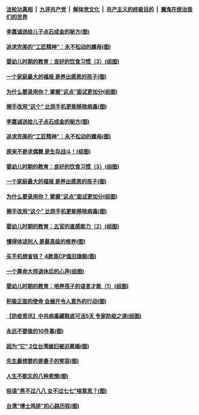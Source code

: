 ####  [法轮功真相](../../../../basic/blob/master/README.md?t=04192230) &nbsp;|&nbsp; [九评共产党](../../../../9ping.md/blob/master/README.md?t=04192230) &nbsp;|&nbsp; [解体党文化](../../../../jtdwh.md/blob/master/README.md?t=04192230)  &nbsp;|&nbsp; [共产主义的终极目的](../../../../gczydzjmd.md/blob/master/README.md?t=04192230) &nbsp;|&nbsp; [魔鬼在统治我们的世界](../../../../mgztzwmdsj.md/blob/master/README.md?t=04192230) 

#### [李嘉诚送给儿子点石成金的秘方(图)](../pages/p8/929765.md?t=04192230) 

#### [追求完美的“工匠精神”：永不松动的螺母(图)](../pages/p8/929845.md?t=04192230) 

#### [婴幼儿时期的教育：良好的饮食习惯（3）(组图)](../pages/p8/930215.md?t=04192230) 

#### [一个家庭最大的福报 是养出感恩的孩子(图)](../pages/p8/929833.md?t=04192230) 

#### [为什么要录用你？ 掌握“这点”面试更加分(组图)](../pages/p8/930206.md?t=04192230) 

#### [擦手改用“这个” 比烘手机更能移除病毒(图)](../pages/p8/930213.md?t=04192230) 

#### [李嘉诚送给儿子点石成金的秘方(图)](../pages/p8/929765.md?t=04192230) 

#### [追求完美的“工匠精神”：永不松动的螺母(图)](../pages/p8/929845.md?t=04192230) 

#### [原来不是求偶舞 是生存战斗！(组图)](../pages/p8/930269.md?t=04192230) 

#### [婴幼儿时期的教育：良好的饮食习惯（3）(组图)](../pages/p8/930215.md?t=04192230) 

#### [一个家庭最大的福报 是养出感恩的孩子(图)](../pages/p8/929833.md?t=04192230) 

#### [为什么要录用你？ 掌握“这点”面试更加分(组图)](../pages/p8/930206.md?t=04192230) 

#### [擦手改用“这个” 比烘手机更能移除病毒(图)](../pages/p8/930213.md?t=04192230) 

#### [婴幼儿时期的教育：五官的直感能力（2）(组图)](../pages/p8/930094.md?t=04192230) 

#### [懂得体谅别人 是最高级的修养(图)](../pages/p8/930050.md?t=04192230) 

#### [买手机想省钱？ 4款高CP值旧旗舰(图)](../pages/p8/930111.md?t=04192230) 

#### [一个算命大师退休后的心声(组图)](../pages/p8/930127.md?t=04192230) 

#### [婴幼儿时期的教育：培养孩子的语言才能（1）(组图)](../pages/p8/930058.md?t=04192230) 

#### [积极正面的使命 会展开令人意外的行动(图)](../pages/p8/929991.md?t=04192230) 

#### [【防疫资讯】中共病毒藏鞋底可活5天 专家防疫之道(组图)](../pages/p8/929826.md?t=04192230) 

#### [永远不要做的10件事(图)](../pages/p8/929214.md?t=04192230) 

#### [因为“它” 2位台湾媳妇被迫离婚(图)](../pages/p8/929771.md?t=04192230) 

#### [先生最想要的是妻子的笑容(图)](../pages/p8/929887.md?t=04192230) 

#### [人生不能忘的八种恩情(图)](../pages/p8/929240.md?t=04192230) 

#### [俗语“男不过八八 女不过七七”啥意思？(图)](../pages/p8/929789.md?t=04192230) 

#### [台湾“博士鸡排”的心路历程(图)](../pages/p8/929332.md?t=04192230) 


